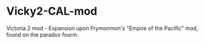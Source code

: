 # Vicky2-CAL-mod
Victoria 2 mod - Expansion upon Frymonmon's "Empire of the Pacific" mod, found on the paradox fourm.
